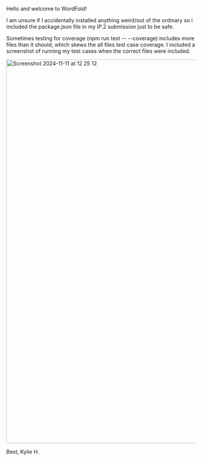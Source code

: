 Hello and welcome to WordFold!

I am unsure if I accidentally installed anything weird/out of the ordinary so i included the package.json file in my IP.2 submission just to be safe.

Sometimes testing for coverage (npm run test -- --coverage) includes more files than it should, which skews the all files test case coverage. I included a screenshot of running my test cases when the correct files were included.

<img width="1023" alt="Screenshot 2024-11-11 at 12 25 12" src="https://github.com/user-attachments/assets/10f16d58-37ff-4a16-bb9e-b7eb1149fc30">

Best, Kylie H.
